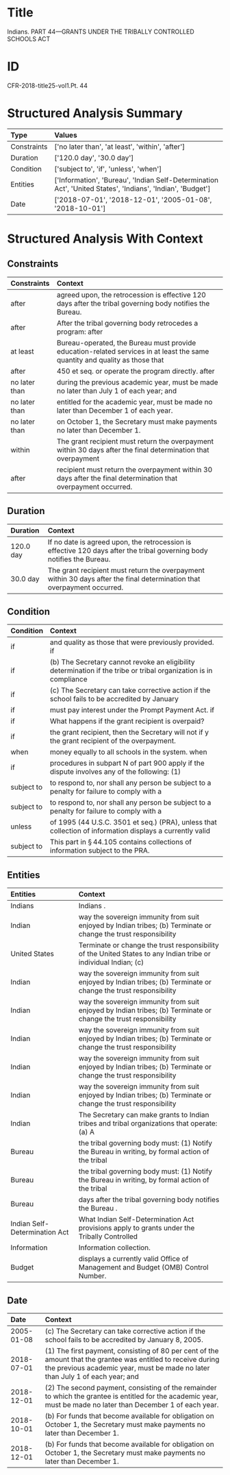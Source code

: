 # Title

 Indians. PART 44—GRANTS UNDER THE TRIBALLY CONTROLLED SCHOOLS ACT


# ID

 CFR-2018-title25-vol1.Pt. 44


# Structured Analysis Summary

| Type        | Values                                                                                                     |
|:------------|:-----------------------------------------------------------------------------------------------------------|
| Constraints | ['no later than', 'at least', 'within', 'after']                                                           |
| Duration    | ['120.0 day', '30.0 day']                                                                                  |
| Condition   | ['subject to', 'if', 'unless', 'when']                                                                     |
| Entities    | ['Information', 'Bureau', 'Indian Self-Determination Act', 'United States', 'Indians', 'Indian', 'Budget'] |
| Date        | ['2018-07-01', '2018-12-01', '2005-01-08', '2018-10-01']                                                   |


# Structured Analysis With Context

 


## Constraints

| Constraints   | Context                                                                                                                     |
|:--------------|:----------------------------------------------------------------------------------------------------------------------------|
| after         | agreed upon, the retrocession is effective 120 days after  the tribal governing body notifies the Bureau.                   |
| after         | After the tribal governing body retrocedes a program: after                                                                 |
| at least      | Bureau-operated, the Bureau must provide education-related services in at least the same quantity and quality as those that |
| after         | 450 et seq. or operate the program directly. after                                                                          |
| no later than | during the previous academic year, must be made no later than  July 1 of each year; and                                     |
| no later than | entitled for the academic year, must be made no later than  December 1 of each year.                                        |
| no later than | on October 1, the Secretary must make payments no later than  December 1.                                                   |
| within        | The grant recipient must return the overpayment  within 30 days after the final determination that overpayment              |
| after         | recipient must return the overpayment within 30 days after  the final determination that overpayment occurred.              |


## Duration

| Duration   | Context                                                                                                                 |
|:-----------|:------------------------------------------------------------------------------------------------------------------------|
| 120.0 day  | If no date is agreed upon, the retrocession is effective 120 days after the tribal governing body notifies the Bureau.  |
| 30.0 day   | The grant recipient must return the overpayment within 30 days after the final determination that overpayment occurred. |


## Condition

| Condition   | Context                                                                                                            |
|:------------|:-------------------------------------------------------------------------------------------------------------------|
| if          | and quality as those that were previously provided. if                                                             |
| if          | (b) The Secretary cannot revoke an eligibility determination  if the tribe or tribal organization is in compliance |
| if          | (c) The Secretary can take corrective action  if the school fails to be accredited by January                      |
| if          | must pay interest under the Prompt Payment Act. if                                                                 |
| if          | What happens  if  the grant recipient is overpaid?                                                                 |
| if          | the grant recipient, then the Secretary will not if y the grant recipient of the overpayment.                      |
| when        | money equally to all schools in the system. when                                                                   |
| if          | procedures in subpart N of part 900 apply if the dispute involves any of the following: (1)                        |
| subject to  | to respond to, nor shall any person be subject to a penalty for failure to comply with a                           |
| subject to  | to respond to, nor shall any person be subject to a penalty for failure to comply with a                           |
| unless      | of 1995 (44 U.S.C. 3501 et seq.) (PRA), unless that collection of information displays a currently valid           |
| subject to  | This part in &#167;&#8201;44.105 contains collections of information  subject to  the PRA.                         |


## Entities

| Entities                      | Context                                                                                                         |
|:------------------------------|:----------------------------------------------------------------------------------------------------------------|
| Indians                       | Indians .                                                                                                       |
| Indian                        | way the sovereign immunity from suit enjoyed by Indian tribes; (b) Terminate or change the trust responsibility |
| United States                 | Terminate or change the trust responsibility of the United States to any Indian tribe or individual Indian; (c) |
| Indian                        | way the sovereign immunity from suit enjoyed by Indian tribes; (b) Terminate or change the trust responsibility |
| Indian                        | way the sovereign immunity from suit enjoyed by Indian tribes; (b) Terminate or change the trust responsibility |
| Indian                        | way the sovereign immunity from suit enjoyed by Indian tribes; (b) Terminate or change the trust responsibility |
| Indian                        | way the sovereign immunity from suit enjoyed by Indian tribes; (b) Terminate or change the trust responsibility |
| Indian                        | way the sovereign immunity from suit enjoyed by Indian tribes; (b) Terminate or change the trust responsibility |
| Indian                        | The Secretary can make grants to  Indian tribes and tribal organizations that operate: (a) A                    |
| Bureau                        | the tribal governing body must: (1) Notify the Bureau in writing, by formal action of the tribal                |
| Bureau                        | the tribal governing body must: (1) Notify the Bureau in writing, by formal action of the tribal                |
| Bureau                        | days after the tribal governing body notifies the Bureau .                                                      |
| Indian Self-Determination Act | What  Indian Self-Determination Act provisions apply to grants under the Tribally Controlled                    |
| Information                   | Information  collection.                                                                                        |
| Budget                        | displays a currently valid Office of Management and Budget  (OMB) Control Number.                               |


## Date

| Date       | Context                                                                                                                                                                                        |
|:-----------|:-----------------------------------------------------------------------------------------------------------------------------------------------------------------------------------------------|
| 2005-01-08 | (c) The Secretary can take corrective action if the school fails to be accredited by January 8, 2005.                                                                                          |
| 2018-07-01 | (1) The first payment, consisting of 80 per cent of the amount that the grantee was entitled to receive during the previous academic year, must be made no later than July 1 of each year; and |
| 2018-12-01 | (2) The second payment, consisting of the remainder to which the grantee is entitled for the academic year, must be made no later than December 1 of each year.                                |
| 2018-10-01 | (b) For funds that become available for obligation on October 1, the Secretary must make payments no later than December 1.                                                                    |
| 2018-12-01 | (b) For funds that become available for obligation on October 1, the Secretary must make payments no later than December 1.                                                                    |


